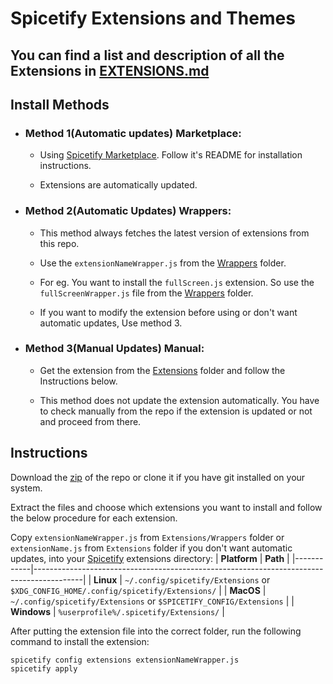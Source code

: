 # Spicetify Extensions and Themes

## **You can find a list and description of all the Extensions in [EXTENSIONS.md](https://github.com/daksh2k/Spicetify-stuff/blob/master/EXTENSIONS.md)**

## Install Methods
- ### Method 1(Automatic updates) **Marketplace**:
  
  - Using [Spicetify Marketplace](https://github.com/CharlieS1103/spicetify-marketplace). Follow it's README for installation instructions.
  
  - Extensions are automatically updated.


- ### Method 2(Automatic Updates) **Wrappers**:
  - This method always fetches the latest version of extensions from this repo.

  - Use the `extensionNameWrapper.js` from the [Wrappers](https://github.com/daksh2k/Spicetify-stuff/blob/master/Extensions/Wrappers) folder.

  - For eg. You want to install the `fullScreen.js` extension. So use the `fullScreenWrapper.js` file from the [Wrappers](https://github.com/daksh2k/Spicetify-stuff/blob/master/Extensions/Wrappers) folder.

  - If you want to modify the extension before using or don't want automatic updates, Use method 3.
- ### Method 3(Manual Updates) **Manual**:
  - Get the extension from the [Extensions](https://github.com/daksh2k/Spicetify-stuff/blob/master/Extensions) folder and follow the Instructions below.

  - This method does not update the extension automatically.
  You have to check manually from the repo if the extension is updated or not and proceed from there.
## Instructions

Download the [zip](https://github.com/daksh2k/Spicetify-stuff/archive/refs/heads/master.zip) of the repo or clone it if you have git installed on your system.

Extract the files and choose which extensions you want to install and follow the below procedure for each extension.

Copy `extensionNameWrapper.js` from `Extensions/Wrappers` folder or `extensionName.js` from `Extensions` folder if you don't want automatic updates, into your [Spicetify](https://github.com/khanhas/spicetify-cli) extensions directory:
| **Platform** | **Path**                                                                               |
|------------|------------------------------------------------------------------------------------------|
| **Linux**      | `~/.config/spicetify/Extensions` or `$XDG_CONFIG_HOME/.config/spicetify/Extensions/` |
| **MacOS**      | `~/.config/spicetify/Extensions` or `$SPICETIFY_CONFIG/Extensions`                   |
| **Windows**    | `%userprofile%/.spicetify/Extensions/`                                               |

After putting the extension file into the correct folder, run the following command to install the extension:
```
spicetify config extensions extensionNameWrapper.js
spicetify apply
```

